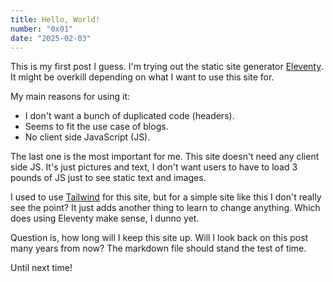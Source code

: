 ```yaml
---
title: Hello, World!
number: "0x01"
date: "2025-02-03"
---
```


This is my first post I guess. I'm trying out the static site generator [Eleventy](https://www.11ty.dev/). It might be overkill depending on what I want to use this site for. 

My main reasons for using it:

- I don't want a bunch of duplicated code (headers).
- Seems to fit the use case of blogs.
- No client side JavaScript (JS).

The last one is the most important for me. This site doesn't need any client side JS. It's just pictures and text, I don't want users to have to load 3 pounds of JS just to see static text and images.

I used to use [Tailwind](https://tailwindcss.com) for this site, but for a simple site like this I don't really see the point? It just adds another thing to learn to change anything. Which does using Eleventy make sense, I dunno yet.

Question is, how long will I keep this site up. Will I look back on this post many years from now? The markdown file should stand the test of time.

Until next time!
